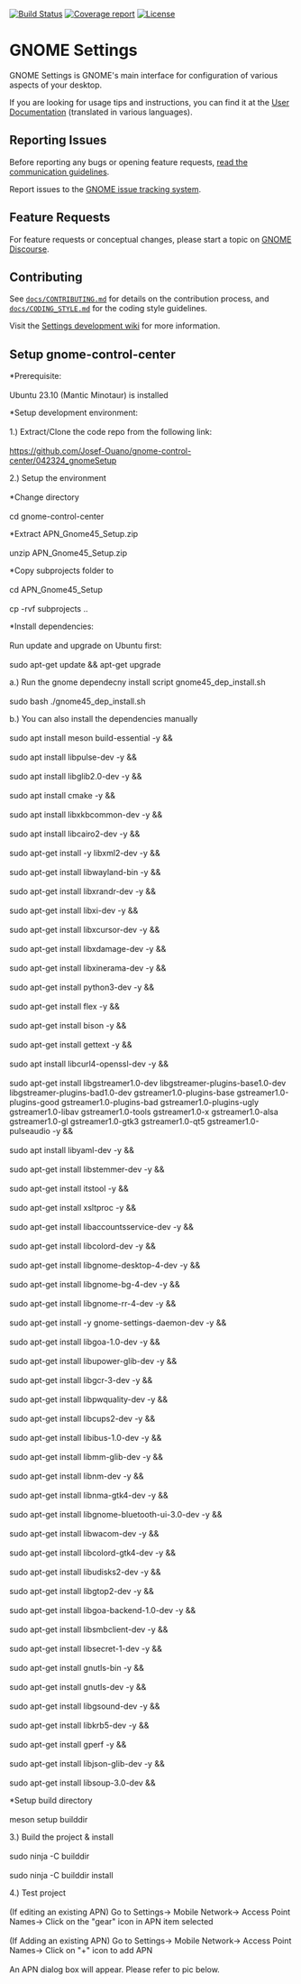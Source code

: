 [![Build Status](https://gitlab.gnome.org/GNOME/gnome-control-center/badges/main/pipeline.svg)](https://gitlab.gnome.org/GNOME/gnome-control-center/pipelines)
[![Coverage report](https://gitlab.gnome.org/GNOME/gnome-control-center/badges/main/coverage.svg)](https://gnome.pages.gitlab.gnome.org/gnome-control-center/)
[![License](https://img.shields.io/badge/License-GPL%20v2-blue.svg)](https://gitlab.gnome.org/GNOME/gnome-control-center/blob/main/COPYING)

GNOME Settings
====================

GNOME Settings is GNOME's main interface for configuration of various aspects of your desktop.

If you are looking for usage tips and instructions, you can find it at the [User Documentation](https://help.gnome.org/users/gnome-help/stable/prefs.html) (translated in various languages).

## Reporting Issues

Before reporting any bugs or opening feature requests, [read the communication guidelines](https://gitlab.gnome.org/GNOME/gnome-control-center/blob/main/docs/CODE_OF_CONDUCT.md#communication-guidelines).

Report issues to the [GNOME issue tracking system](https://gitlab.gnome.org/GNOME/gnome-control-center/issues).

## Feature Requests

For feature requests or conceptual changes, please start a topic on [GNOME Discourse](https://discourse.gnome.org/tags/settings).

## Contributing

See [`docs/CONTRIBUTING.md`](docs/CONTRIBUTING.md) for details on the contribution process, and [`docs/CODING_STYLE.md`](docs/CODING_STYLE.md)
for the coding style guidelines.

Visit the [Settings development wiki](https://gitlab.gnome.org/GNOME/gnome-control-center/-/wikis/home) for more information.


## Setup gnome-control-center			
            
*Prerequisite:	<br />	
Ubuntu 23.10 (Mantic Minotaur) is installed			
            
*Setup development environment:		<br />	
1.) Extract/Clone the code repo from the following link:	<br />		
https://github.com/Josef-Ouano/gnome-control-center/042324_gnomeSetup		
            
2.) Setup the environment			<br />	
*Change directory		<br />		
cd gnome-control-center			
            
*Extract APN_Gnome45_Setup.zip		<br />	
unzip  APN_Gnome45_Setup.zip			
            
*Copy subprojects folder to		<br />	
cd APN_Gnome45_Setup			<br />	
cp -rvf subprojects ..<br />				
            
*Install dependencies:			<br />	
Run update and upgrade on Ubuntu first:		<br />	
sudo apt-get update && apt-get upgrade			
            
a.) Run the gnome dependecny install script gnome45_dep_install.sh	<br />			
sudo bash ./gnome45_dep_install.sh			
            
b.) You can also install the dependencies manually			<br />	
sudo apt install meson build-essential -y &&			<br />	
sudo apt install libpulse-dev -y &&			<br />	
sudo apt install libglib2.0-dev -y &&		<br />	
sudo apt install cmake -y &&			<br />	
sudo apt install libxkbcommon-dev -y &&	<br />			
sudo apt install libcairo2-dev -y &&	<br />			
sudo apt-get install -y libxml2-dev -y &&<br />			
sudo apt-get install libwayland-bin -y &&<br />				
sudo apt-get install libxrandr-dev -y &&<br />				
sudo apt-get install libxi-dev -y &&	<br />			
sudo apt-get install libxcursor-dev -y &&<br />				
sudo apt-get install libxdamage-dev -y &&<br />				
sudo apt-get install libxinerama-dev -y &&<br />				
sudo apt-get install python3-dev -y &&		<br />		
sudo apt-get install flex -y &&			<br />	
sudo apt-get install bison -y &&		<br />		
sudo apt-get install gettext -y &&		<br />	
sudo apt install libcurl4-openssl-dev -y &&<br />				
sudo apt-get install libgstreamer1.0-dev libgstreamer-plugins-base1.0-dev libgstreamer-plugins-bad1.0-dev gstreamer1.0-plugins-base gstreamer1.0-plugins-good gstreamer1.0-plugins-bad gstreamer1.0-plugins-ugly gstreamer1.0-libav gstreamer1.0-tools gstreamer1.0-x gstreamer1.0-alsa gstreamer1.0-gl gstreamer1.0-gtk3 gstreamer1.0-qt5 gstreamer1.0-pulseaudio -y &&			<br />	
sudo apt install libyaml-dev -y &&		<br />		
sudo apt-get install libstemmer-dev -y &&<br />				
sudo apt-get install itstool -y &&		<br />		
sudo apt-get install xsltproc -y &&		<br />		
sudo apt-get install libaccountsservice-dev -y &&		<br />		
sudo apt-get install libcolord-dev -y &&			<br />	
sudo apt-get install libgnome-desktop-4-dev -y &&		<br />		
sudo apt-get install libgnome-bg-4-dev -y &&		<br />		
sudo apt-get install libgnome-rr-4-dev -y &&		<br />		
sudo apt-get install -y gnome-settings-daemon-dev -y &&		<br />		
sudo apt-get install libgoa-1.0-dev -y &&			<br />	
sudo apt-get install libupower-glib-dev -y &&		<br />		
sudo apt-get install libgcr-3-dev -y &&			<br />	
sudo apt-get install libpwquality-dev -y &&			<br />	
sudo apt-get install libcups2-dev -y &&			<br />	
sudo apt-get install libibus-1.0-dev -y &&		<br />		
sudo apt-get install libmm-glib-dev -y &&		<br />		
sudo apt-get install libnm-dev -y &&			<br />	
sudo apt-get install libnma-gtk4-dev -y &&			<br />	
sudo apt-get install libgnome-bluetooth-ui-3.0-dev -y &&	<br />			
sudo apt-get install libwacom-dev -y &&			<br />	
sudo apt-get install libcolord-gtk4-dev -y &&			<br />	
sudo apt-get install libudisks2-dev -y &&			<br />	
sudo apt-get install libgtop2-dev -y &&			<br />	
sudo apt-get install libgoa-backend-1.0-dev -y &&	<br />			
sudo apt-get install libsmbclient-dev -y &&		<br />		
sudo apt-get install libsecret-1-dev -y &&		<br />		
sudo apt-get install gnutls-bin -y &&			<br />	
sudo apt-get install gnutls-dev -y &&			<br />	
sudo apt-get install libgsound-dev -y &&		<br />		
sudo apt-get install libkrb5-dev -y &&			<br />	
sudo apt-get install gperf -y &&			<br />	
sudo apt-get install libjson-glib-dev -y &&		<br />		
sudo apt-get install libsoup-3.0-dev &&			
            
*Setup build directory		<br />		
meson setup builddir			
            
3.) Build the project & install		<br />		
sudo ninja -C builddir			<br />	
sudo ninja -C builddir install			
            
4.) Test project			<br />	
(If editing an existing APN) Go to Settings-> Mobile Network-> Access Point Names-> Click on the "gear" icon in APN item selected	<br />			
(If Adding an existing APN) Go to Settings-> Mobile Network-> Access Point Names-> Click on "+" icon to add APN			<br />	
An APN dialog box will appear. Please refer to pic below.			
		
